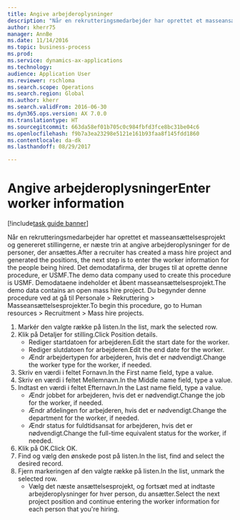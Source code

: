 ```yaml
--- 
title: Angive arbejderoplysninger
description: "Når en rekrutteringsmedarbejder har oprettet et masseansættelsesprojekt og genereret stillingerne, er næste trin at angive arbejderoplysninger for de personer, der ansættes."
author: kherr75
manager: AnnBe
ms.date: 11/14/2016
ms.topic: business-process
ms.prod: 
ms.service: dynamics-ax-applications
ms.technology: 
audience: Application User
ms.reviewer: rschloma
ms.search.scope: Operations
ms.search.region: Global
ms.author: kherr
ms.search.validFrom: 2016-06-30
ms.dyn365.ops.version: AX 7.0.0
ms.translationtype: HT
ms.sourcegitcommit: 663da58ef01b705c0c984fbfd3fce8bc31be04c6
ms.openlocfilehash: f9b7a3ea23298e5121e161b93faa8f145fdd1860
ms.contentlocale: da-dk
ms.lasthandoff: 08/29/2017

---
```

# <a name="enter-worker-information"></a><span data-ttu-id="060d8-103">Angive arbejderoplysninger</span><span class="sxs-lookup"><span data-stu-id="060d8-103">Enter worker information</span></span>

[!include[task guide banner](../../includes/task-guide-banner.md)]

<span data-ttu-id="060d8-104">Når en rekrutteringsmedarbejder har oprettet et masseansættelsesprojekt og genereret stillingerne, er næste trin at angive arbejderoplysninger for de personer, der ansættes.</span><span class="sxs-lookup"><span data-stu-id="060d8-104">After a recruiter has created a mass hire project and generated the positions, the next step is to enter the worker information for the people being hired.</span></span> <span data-ttu-id="060d8-105">Det demodatafirma, der bruges til at oprette denne procedure, er USMF.</span><span class="sxs-lookup"><span data-stu-id="060d8-105">The demo data company used to create this procedure is USMF.</span></span> <span data-ttu-id="060d8-106">Demodataene indeholder et åbent masseansættelsesprojekt.</span><span class="sxs-lookup"><span data-stu-id="060d8-106">The demo data contains an open mass hire project.</span></span> <span data-ttu-id="060d8-107">Du begynder denne procedure ved at gå til Personale > Rekruttering > Masseansættelsesprojekter.</span><span class="sxs-lookup"><span data-stu-id="060d8-107">To begin this procedure, go to Human resources > Recruitment > Mass hire projects.</span></span>

1. <span data-ttu-id="060d8-108">Markér den valgte række på listen.</span><span class="sxs-lookup"><span data-stu-id="060d8-108">In the list, mark the selected row.</span></span>
2. <span data-ttu-id="060d8-109">Klik på Detaljer for stilling.</span><span class="sxs-lookup"><span data-stu-id="060d8-109">Click Position details.</span></span>
    * <span data-ttu-id="060d8-110">Rediger startdatoen for arbejderen.</span><span class="sxs-lookup"><span data-stu-id="060d8-110">Edit the start date for the worker.</span></span>  
    * <span data-ttu-id="060d8-111">Rediger slutdatoen for arbejderen.</span><span class="sxs-lookup"><span data-stu-id="060d8-111">Edit the end date for the worker.</span></span>  
    * <span data-ttu-id="060d8-112">Ændr arbejdertypen for arbejderen, hvis det er nødvendigt.</span><span class="sxs-lookup"><span data-stu-id="060d8-112">Change the worker type for the worker, if needed.</span></span>  
3. <span data-ttu-id="060d8-113">Skriv en værdi i feltet Fornavn.</span><span class="sxs-lookup"><span data-stu-id="060d8-113">In the First name field, type a value.</span></span>
4. <span data-ttu-id="060d8-114">Skriv en værdi i feltet Mellemnavn.</span><span class="sxs-lookup"><span data-stu-id="060d8-114">In the Middle name field, type a value.</span></span>
5. <span data-ttu-id="060d8-115">Indtast en værdi i feltet Efternavn.</span><span class="sxs-lookup"><span data-stu-id="060d8-115">In the Last name field, type a value.</span></span>
    * <span data-ttu-id="060d8-116">Ændr jobbet for arbejderen, hvis det er nødvendigt.</span><span class="sxs-lookup"><span data-stu-id="060d8-116">Change the job for the worker, if needed.</span></span>  
    * <span data-ttu-id="060d8-117">Ændr afdelingen for arbejderen, hvis det er nødvendigt.</span><span class="sxs-lookup"><span data-stu-id="060d8-117">Change the department for the worker, if needed.</span></span>  
    * <span data-ttu-id="060d8-118">Ændr status for fuldtidsansat for arbejderen, hvis det er nødvendigt.</span><span class="sxs-lookup"><span data-stu-id="060d8-118">Change the full-time equivalent status for the worker, if needed.</span></span>  
6. <span data-ttu-id="060d8-119">Klik på OK.</span><span class="sxs-lookup"><span data-stu-id="060d8-119">Click OK.</span></span>
7. <span data-ttu-id="060d8-120">Find og vælg den ønskede post på listen.</span><span class="sxs-lookup"><span data-stu-id="060d8-120">In the list, find and select the desired record.</span></span>
8. <span data-ttu-id="060d8-121">Fjern markeringen af den valgte række på listen.</span><span class="sxs-lookup"><span data-stu-id="060d8-121">In the list, unmark the selected row.</span></span>
    * <span data-ttu-id="060d8-122">Vælg det næste ansættelsesprojekt, og fortsæt med at indtaste arbejderoplysninger for hver person, du ansætter.</span><span class="sxs-lookup"><span data-stu-id="060d8-122">Select the next project position and continue entering the worker information for each person that you're hiring.</span></span>  


